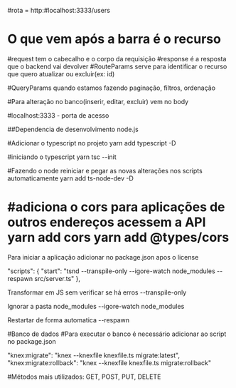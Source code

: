 #rota = http:#localhost:3333/users
# O que vem após a barra é o recurso
#request tem o cabecalho e o corpo da requisição
#response é a resposta que o backend vai devolver 
#RouteParams serve para identificar o recurso que quero atualizar ou excluir(ex: id)

#QueryParams quando estamos fazendo paginação, filtros, ordenação

#Para alteração no banco(inserir, editar, excluir) vem no body

#localhost:3333 - porta de acesso



##Dependencia de desenvolvimento node.js


#Adicionar o typescript no projeto
yarn add typescript -D

#iniciando o typescript
yarn tsc --init

#Fazendo o node reiniciar e pegar as novas alterações nos scripts automaticamente
yarn add ts-node-dev -D

#adiciona o cors para aplicações de outros endereços acessem a API
yarn add cors
yarn add @types/cors
============================================
Para iniciar a aplicação
adicionar no package.json apos	o license

"scripts": {
    "start": "tsnd --transpile-only --igore-watch node_modules --respawn src/server.ts"
  },


Transformar em JS sem verificar se há erros
--transpile-only

Ignorar a pasta node_modules
--igore-watch node_modules

Restartar de forma automatica
--respawn

#Banco de dados
#Para executar o banco é necessário adicionar ao script no package.json 
    
 "knex:migrate": "knex --knexfile knexfile.ts migrate:latest",
 "knex:migrate:rollback": "knex --knexfile knexfile.ts migrate:rollback"

#Métodos mais utilizados: GET, POST, PUT, DELETE




